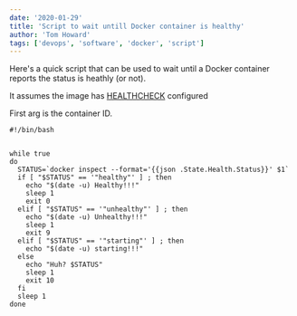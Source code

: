 ```yaml
---
date: '2020-01-29'
title: 'Script to wait untill Docker container is healthy'
author: 'Tom Howard'
tags: ['devops', 'software', 'docker', 'script']
---
```


Here's a quick script that can be used to wait until a Docker container reports the status is heathly (or not).

It assumes the image has <a href="https://docs.docker.com/engine/reference/builder/#healthcheck">HEALTHCHECK</a> configured

First arg is the container ID.

```
#!/bin/bash


while true
do
  STATUS=`docker inspect --format='{{json .State.Health.Status}}' $1`
  if [ "$STATUS" == '"healthy"' ] ; then
    echo "$(date -u) Healthy!!!"
    sleep 1
    exit 0
  elif [ "$STATUS" == '"unhealthy"' ] ; then
    echo "$(date -u) Unhealthy!!!"
    sleep 1
    exit 9
  elif [ "$STATUS" == '"starting"' ] ; then
    echo "$(date -u) starting!!!"
  else
    echo "Huh? $STATUS"
    sleep 1
    exit 10
  fi
  sleep 1
done
```
